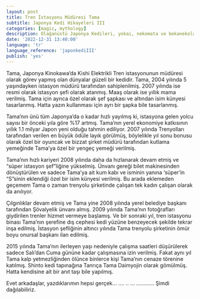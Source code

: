 ```yaml
---
layout: post
title: Tren İstasyonu Müdüresi Tama
subtitle: Japonya Kedi Hikayeleri III
categories: [magic, mythology]
description: Olağanüstü Japonya Kedileri, yokai, nekomata ve bekanekolar
date: '2022-12-31 13:40:00'
language: 'tr'
language_reference: 'japonkediIII'
publish: 'yes'
---
```

Tama, Japonya Kinokawa’da Kishi Elektrikli Tren istasyonunun müdüresi olarak görev yapmış olan dünyalar güzeli bir kedidir.
Tama, 2004 yılında 5 yaşındayken istasyon müdürü tarafından sahiplenilmiş. 2007 yılında ise resmi olarak istasyon şefi olarak atanmış. Maaş olarak ise yıllık mama verilmiş. Tama için ayrıca özel olarak şef şapkası ve altından isim künyesi tasarlanmış. Hatta yazın kullanması için ayrı bir şapka bile  tasarlanmış.

Tama’nın ünü tüm Japonya’da o kadar hızlı yayılmış ki, istasyona gelen yolcu sayısı bir önceki yıla göre %17 artmış. Tama’nın yerel ekonomiye katkısının yıllık 1.1 milyar Japon yeni olduğu tahmin ediliyor.
2007 yılında Trenyolları tarafından verilen en büyük ödüle layık görülmüş, böylelikle yıl sonu bonusu olarak özel bir oyuncak ve bizzat şirket müdürü tarafından kutlama yemeğinde Tama’ya özel bir yengeç yemeği verilmiş.

Tama’nın hızlı kariyeri 2008 yılında daha da hızlanarak devam etmiş ve “süper istasyon şef”liğine yükselmiş. Ünvanı gereği bilet makinesinden dönüştürülen ve sadece Tama’ya ait kum kabı ve isminin yanına ‘süper’in “S”sinin eklendiği özel bir isim künyesi verilmiş. Bu arada eklemeden geçemem Tama o zaman trenyolu şirketinde çalışan tek kadın çalışan olarak da anılıyor.

Çılgınlıklar devam etmiş ve Tama yine 2008 yılında yerel belediye başkanı tarafından Şövalyelik ünvanı almış. 2009 yılında Tama’nın fotoğrafları giydirilen trenler hizmet vermeye başlamış. Ve bir sonraki yıl, tren istasyonu binası Tama’nın şerefine dış cephesi kedi yüzüne benzeyecek şekilde tekrar inşa edilmiş.
İstasyon şefliğinin altıncı yılında Tama trenyolu şirketinin ömür boyu                  onursal başkanı ilan edilmiş.

2015 yılında Tama’nın ilerleyen yaşı nedeniyle çalışma saatleri düşürülerek sadece Salı’dan Cuma gününe kadar çalışmasına izin verilmiş.
Fakat aynı yıl Tama kalp yetmezliğinden ölünce binlerce kişi Tama’nın cenaze törenine katılmış. Shinto kedi tapınağına Tanrıça Tama Daimyojin olarak gömülmüş. Hatta kendisine ait bir anıt taşı bile yapılmış.

Evet arkadaşlar, yazdıklarımın hepsi gerçek…
….
..
…
…………
Şimdi dağılabiliriz.
